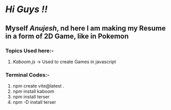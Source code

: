 # _Hi Guys !!_

## Myself _*Anujesh*_, nd here I am making my Resume in a form of 2D Game, like in Pokemon

### Topics Used here:-

1. _Kaboom.js_ -> Used to create Games in javascript

### Terminal Codes:-

1. npm create vite@latest .
2. npm install kaboom
3. npm install terser
4. npm -D install terser
